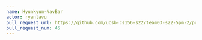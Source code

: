 ```yaml
---
name: Hyunkyum-NavBar
actor: ryanlavu
pull_request_url: https://github.com/ucsb-cs156-s22/team03-s22-5pm-2/pull/45
pull_request_num: 45
---
```

